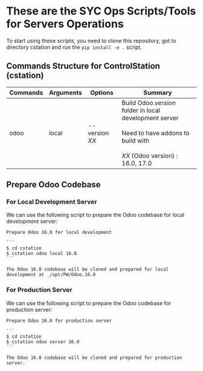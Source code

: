 # These are the SYC Ops Scripts/Tools for Servers Operations

To start using these scripts, you need to clone this repository, got to directory cstation and run the `pip install -e .` script.


[//]: # (addons)

Commands Structure for ControlStation (cstation)
----------------
| Commands | Arguments | Options | Summary |
| -------- | --------- | --------| --------|
| odoo     |  local |  --version _XX_ | Build Odoo._version_ folder in local development server <br><br> Need to have addons to build with <br><br> _XX_ {Odoo version} : 16.0, 17.0  |



[//]: # (end addons)


## Prepare Odoo Codebase

### For Local Development Server

We can use the following script to prepare the Odoo codebase for local development server:

    Prepare Odoo 16.0 for local development

    ```
    $ cd cstation
    $ cstation odoo local 16.0
    ```

    The Odoo 16.0 codebase will be cloned and prepared for local development at _/opt/PW/Odoo.16.0
    

### For Production Server

We can use the following script to prepare the Odoo codebase for production server:

    Prepare Odoo 16.0 for production server

    ```
    $ cd cstation
    $ cstation odoo server 16.0
    ```

    The Odoo 16.0 codebase will be cloned and prepared for production server.
